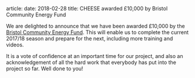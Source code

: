 article:
date: 2018-02-28
title: CHEESE awarded £10,000 by Bristol Community Energy Fund

We are delighted to announce that we have been awarded £10,000 by the [Bristol
Community Energy Fund](https://www.bristolcommunityenergy.co.uk/). This will
enable us to complete the current 2017/18 season and prepare for the next,
including more training and videos.

It is a vote of confidence at an important time for our project, and also an
acknowledgement of all the hard work that everybody has put into the project so
far. Well done to you!
